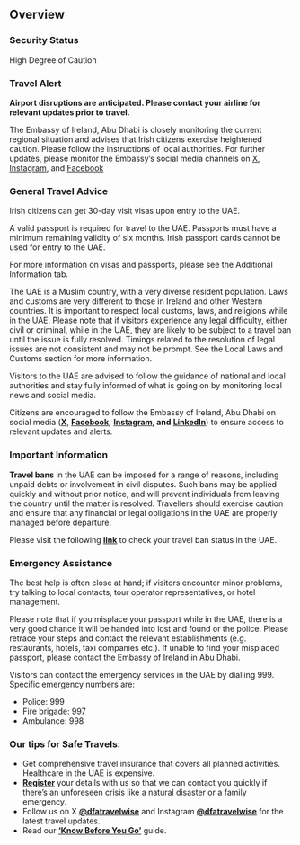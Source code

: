 ## Overview

### **Security Status**

High Degree of Caution

### **Travel Alert**

**Airport disruptions are anticipated. Please contact your airline for relevant updates prior to travel.**

The Embassy of Ireland, Abu Dhabi is closely monitoring the current regional situation and advises that Irish citizens exercise heightened caution. Please follow the instructions of local authorities. For further updates, please monitor the Embassy’s social media channels on [X](https://x.com/IrelandEmbUAE), [Instagram](https://www.instagram.com/irelandembuae?igsh=bnRnYjQ0Mmt4OG50), and [Facebook](https://www.facebook.com/share/1Aek6yo4tR/?mibextid=wwXIfr)

### **General Travel Advice**

Irish citizens can get 30-day visit visas upon entry to the UAE.

A valid passport is required for travel to the UAE. Passports must have a minimum remaining validity of six months. Irish passport cards cannot be used for entry to the UAE.

For more information on visas and passports, please see the Additional Information tab.

The UAE is a Muslim country, with a very diverse resident population. Laws and customs are very different to those in Ireland and other Western countries. It is important to respect local customs, laws, and religions while in the UAE. Please note that if visitors experience any legal difficulty, either civil or criminal, while in the UAE, they are likely to be subject to a travel ban until the issue is fully resolved. Timings related to the resolution of legal issues are not consistent and may not be prompt. See the Local Laws and Customs section for more information.

Visitors to the UAE are advised to follow the guidance of national and local authorities and stay fully informed of what is going on by monitoring local news and social media.

Citizens are encouraged to follow the Embassy of Ireland, Abu Dhabi on social media ([**X**](https://x.com/IrelandEmbUAE), [**Facebook**](https://www.facebook.com/IrelandEmbUAE/)**,** [**Instagram**](https://www.google.ie/url?sa=t&rct=j&q=&esrc=s&source=web&cd=&ved=2ahUKEwiU7NrMpM2LAxUTQUEAHV2POlgQFnoECAoQAQ&url=https%3A%2F%2Fwww.instagram.com%2Firelandembuae%2F%3Fhl%3Den&usg=AOvVaw3lH1PDscX4yD-bMNp6pdBp&opi=89978449)**, and** [**LinkedIn**](https://www.linkedin.com/company/embassy-of-ireland-abu-dhabi?originalSubdomain=ae)) to ensure access to relevant updates and alerts.

### **Important Information**

**Travel bans** in the UAE can be imposed for a range of reasons, including unpaid debts or involvement in civil disputes. Such bans may be applied quickly and without prior notice, and will prevent individuals from leaving the country until the matter is resolved. Travellers should exercise caution and ensure that any financial or legal obligations in the UAE are properly managed before departure.

Please visit the following [**link**](https://u.ae/en/information-and-services/passports-and-traveling/preliminary-checks/check-if-you-have-a-travel-ban) to check your travel ban status in the UAE.

### **Emergency Assistance**

The best help is often close at hand; if visitors encounter minor problems, try talking to local contacts, tour operator representatives, or hotel management.

Please note that if you misplace your passport while in the UAE, there is a very good chance it will be handed into lost and found or the police. Please retrace your steps and contact the relevant establishments (e.g. restaurants, hotels, taxi companies etc.). If unable to find your misplaced passport, please contact the Embassy of Ireland in Abu Dhabi.

Visitors can contact the emergency services in the UAE by dialling 999. Specific emergency numbers are:

* Police: 999
* Fire brigade: 997
* Ambulance: 998

### **Our tips for Safe Travels:**

* Get comprehensive travel insurance that covers all planned activities. Healthcare in the UAE is expensive.
* [**Register**](https://www.ireland.ie/en/dfa/overseas-travel/citizens-registration/) your details with us so that we can contact you quickly if there’s an unforeseen crisis like a natural disaster or a family emergency.
* Follow us on X [**@dfatravelwise**](https://www.twitter.com/DFATravelWise) and Instagram [**@dfatravelwise**](https://www.instagram.com/dfatravelwise/) for the latest travel updates.
* Read our [**‘Know Before You Go’**](https://www.ireland.ie/en/dfa/overseas-travel/know-before-you-go/) guide.